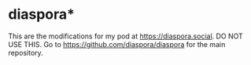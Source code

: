 # diaspora*

This are the modifications for my pod at <https://diaspora.social>. DO NOT USE THIS. Go to <https://github.com/diaspora/diaspora> for the main repository.
